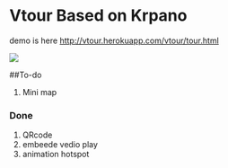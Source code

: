 Vtour Based on Krpano
====

demo is here <http://vtour.herokuapp.com/vtour/tour.html>

![](https://www.codeship.io/projects/8ce40180-a280-0131-4726-72aaa7f7860f/status)

##To-do

1. Mini map


### Done
1. QRcode
2. embeede vedio play
3. animation hotspot
